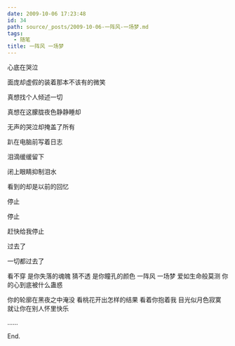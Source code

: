 ```yaml
---
date: 2009-10-06 17:23:48
id: 34
path: source/_posts/2009-10-06-一阵风-一场梦.md
tags:
  - 随笔
title: 一阵风 一场梦
---
```


心底在哭泣

面庞却虚假的装着那本不该有的微笑

真想找个人倾述一切

真想在这朦胧夜色静静睡却

无声的哭泣却掩盖了所有

 

趴在电脑前写着日志

泪滴缓缓留下

闭上眼睛抑制泪水

看到的却是以前的回忆

停止

停止

赶快给我停止

 

过去了

一切都过去了

 

看不穿 是你失落的魂魄
猜不透 是你瞳孔的颜色
一阵风 一场梦 爱如生命般莫测
你的心到底被什么蛊惑

你的轮廓在黑夜之中淹没
看桃花开出怎样的结果
看着你抱着我 目光似月色寂寞
就让你在别人怀里快乐

……

End.